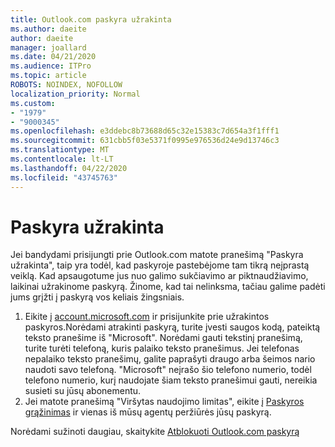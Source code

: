 ```yaml
---
title: Outlook.com paskyra užrakinta
ms.author: daeite
author: daeite
manager: joallard
ms.date: 04/21/2020
ms.audience: ITPro
ms.topic: article
ROBOTS: NOINDEX, NOFOLLOW
localization_priority: Normal
ms.custom:
- "1979"
- "9000345"
ms.openlocfilehash: e3ddebc8b73688d65c32e15383c7d654a3f1fff1
ms.sourcegitcommit: 631cbb5f03e5371f0995e976536d24e9d13746c3
ms.translationtype: MT
ms.contentlocale: lt-LT
ms.lasthandoff: 04/22/2020
ms.locfileid: "43745763"
---
```

# <a name="account-locked"></a>Paskyra užrakinta

Jei bandydami prisijungti prie Outlook.com matote pranešimą "Paskyra užrakinta", taip yra todėl, kad paskyroje pastebėjome tam tikrą neįprastą veiklą. Kad apsaugotume jus nuo galimo sukčiavimo ar piktnaudžiavimo, laikinai užrakinome paskyrą. Žinome, kad tai nelinksma, tačiau galime padėti jums grįžti į paskyrą vos keliais žingsniais.

1. Eikite į [account.microsoft.com](https://go.microsoft.com/fwlink/?linkid=2090484) ir prisijunkite prie užrakintos paskyros.Norėdami atrakinti paskyrą, turite įvesti saugos kodą, pateiktą teksto pranešime iš "Microsoft". Norėdami gauti tekstinį pranešimą, turite turėti telefoną, kuris palaiko teksto pranešimus. Jei telefonas nepalaiko teksto pranešimų, galite paprašyti draugo arba šeimos nario naudoti savo telefoną. "Microsoft" neįrašo šio telefono numerio, todėl telefono numerio, kurį naudojate šiam teksto pranešimui gauti, nereikia susieti su jūsų abonementu.
2. Jei matote pranešimą "Viršytas naudojimo limitas", eikite į [Paskyros grąžinimas](https://go.microsoft.com/fwlink/?linkid=2090483) ir vienas iš mūsų agentų peržiūrės jūsų paskyrą.

Norėdami sužinoti daugiau, skaitykite [Atblokuoti Outlook.com paskyrą](https://support.office.com/article/f4ad2701-d166-4d8b-8a6a-9af2a1f8a4c4?wt.mc_id=Office_Outlook_com_Alchemy) 